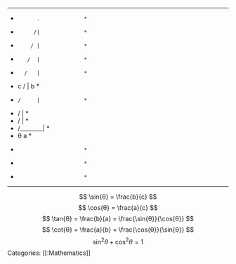 ****************************
*           .              *
*          /|              *
*         / |              *
*        /  |              *
*       /   |              *
*    c /    | b            *
*     /     |              *
*    /      |              *
*   /       |              *
*  /________|              *
* θ    a                   *
*                          *
*                          *
*                          *
****************************


$$
\sin{θ} = \frac{b}{c}
$$
$$
\cos{θ} = \frac{a}{c}
$$
$$
\tan{θ} = \frac{b}{a} = \frac{\sin{θ}}{\cos{θ}}
$$
$$
\cot{θ} = \frac{a}{b} = \frac{\cos{θ}}{\sin{θ}}
$$
$$
\sin^2{θ} + \cos^2{θ} = 1
$$
Categories: [[:Mathematics]]
